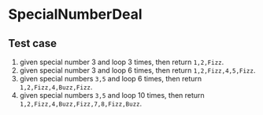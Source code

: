 # SpecialNumberDeal

## Test case
1. given special number 3 and loop 3 times, then return `1,2,Fizz`.
2. given special number 3 and loop 6 times, then return `1,2,Fizz,4,5,Fizz`.
3. given special numbers `3,5` and loop 6 times, then return `1,2,Fizz,4,Buzz,Fizz`.
4. given special numbers `3,5` and loop 10 times, then return `1,2,Fizz,4,Buzz,Fizz,7,8,Fizz,Buzz`.